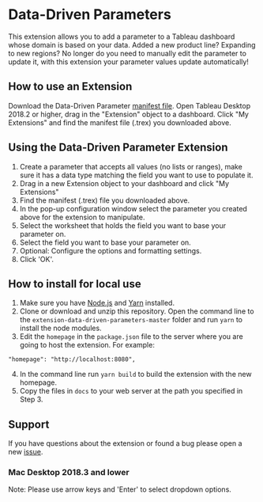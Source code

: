 # Data-Driven Parameters
This extension allows you to add a parameter to a Tableau dashboard whose domain is based on your data. Added a new product line? Expanding to new regions? No longer do you need to manually edit the parameter to update it, with this extension your parameter values update automatically!

## How to use an Extension
Download the Data-Driven Parameter [manifest file](https://extensiongallery.tableau.com/products/27). Open Tableau Desktop 2018.2 or higher, drag in the "Extension" object to a dashboard. Click "My Extensions" and find the manifest file (.trex) you downloaded above.

## Using the Data-Driven Parameter Extension
1. Create a parameter that accepts all values (no lists or ranges), make sure it has a data type matching the field you want to use to populate it.
2. Drag in a new Extension object to your dashboard and click "My Extensions"
3. Find the manifest (.trex) file you downloaded above.
4. In the pop-up configuration window select the parameter you created above for the extension to manipulate.
5. Select the worksheet that holds the field you want to base your parameter on.
6. Select the field you want to base your parameter on.
7. Optional: Configure the options and formatting settings.
8. Click 'OK'.

## How to install for local use
1. Make sure you have [Node.js](https://nodejs.org) and [Yarn](https://yarnpkg.com) installed. 
2. Clone or download and unzip this repository. Open the command line to the `extension-data-driven-parameters-master` folder and run `yarn` to install the node modules.
3. Edit the `homepage` in the `package.json` file to the server where you are going to host the extension. For example:
```
"homepage": "http://localhost:8080",
```
4. In the command line run `yarn build` to build the extension with the new homepage.
5. Copy the files in `docs` to your web server at the path you specified in Step 3.

## Support
If you have questions about the extension or found a bug please open a new [issue](https://github.com/tableau/extension-data-driven-parameters/issues).


### Mac Desktop 2018.3 and lower
Note: Please use arrow keys and 'Enter' to select dropdown options.
